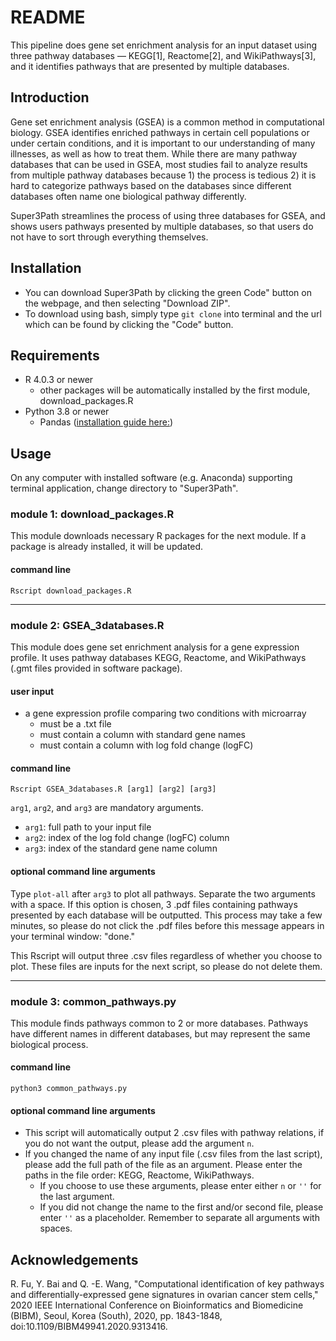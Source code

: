 # README
This pipeline does gene set enrichment analysis for an input dataset using three pathway databases –– KEGG[1], Reactome[2], and WikiPathways[3], and it identifies pathways that are presented by multiple databases.

## Introduction
Gene set enrichment analysis (GSEA) is a common method in computational biology. GSEA identifies enriched pathways in certain cell populations or under certain conditions, and it is important to our understanding of many illnesses, as well as how to treat them. While there are many pathway databases that can be used in GSEA, most studies fail to analyze results from multiple pathway databases because 1) the process is tedious 2) it is hard to categorize pathways based on the databases since different databases often name one biological pathway differently.

Super3Path streamlines the process of using three databases for GSEA, and shows users pathways presented by multiple databases, so that users do not have to sort through everything themselves.

## Installation
* You can download Super3Path by clicking the green Code" button on the webpage, and then selecting "Download ZIP".
* To download using bash, simply type `git clone` into terminal and the url which can be found by clicking the "Code" button.

## Requirements
* R 4.0.3 or newer
    * other packages will be automatically installed by the first module, download_packages.R
* Python 3.8 or newer
    * Pandas ([installation guide here:](https://pandas.pydata.org/pandas-docs/stable/getting_started/install.html))

## Usage
On any computer with installed software (e.g. Anaconda) supporting terminal application, change directory to "Super3Path".
### module 1: download_packages.R
This module downloads necessary R packages for the next module. If a package is already installed, it will be updated.
#### command line
`Rscript download_packages.R`

-------------------------------

### module 2: GSEA_3databases.R
This module does gene set enrichment analysis for a gene expression profile.
It uses pathway databases KEGG, Reactome, and WikiPathways (.gmt files provided in software package).
#### user input
* a gene expression profile comparing two conditions with microarray
    * must be a .txt file
    * must contain a column with standard gene names
    * must contain a column with log fold change (logFC)
#### command line
`Rscript GSEA_3databases.R [arg1] [arg2] [arg3]`

`arg1`, `arg2`, and `arg3` are mandatory arguments.
* `arg1`: full path to your input file
* `arg2`: index of the log fold change (logFC) column
* `arg3`: index of the standard gene name column
#### optional command line arguments
Type `plot-all` after `arg3` to plot all pathways. Separate the two arguments with a space.
If this option is chosen, 3 .pdf files containing pathways presented by each database will be outputted. This process may take a few minutes, so please do not click the .pdf files before this message appears in your terminal window: "done."

This Rscript will output three .csv files regardless of whether you choose to plot. These files are inputs for the next script, so please do not delete them.

-------------------------------

### module 3: common_pathways.py
This module finds pathways common to 2 or more databases. Pathways have different names in different databases, but may represent the same biological process.
#### command line
`python3 common_pathways.py`
#### optional command line arguments
* This script will automatically output 2 .csv files with pathway relations, if you do not want the output, please add the argument `n`.
* If you changed the name of any input file (.csv files from the last script), please add the full path of the file as an argument. Please enter the paths in the file order: KEGG, Reactome, WikiPathways.
    * If you choose to use these arguments, please enter either `n` or `''` for the last argument.
    * If you did not change the name to the first and/or second file, please enter `''` as a placeholder.
Remember to separate all arguments with spaces.

## Acknowledgements
R. Fu, Y. Bai and Q. -E. Wang, "Computational identification of key pathways and differentially-expressed gene signatures in ovarian cancer stem cells," 2020 IEEE International Conference on Bioinformatics and Biomedicine (BIBM), Seoul, Korea (South), 2020, pp. 1843-1848, doi:10.1109/BIBM49941.2020.9313416.


